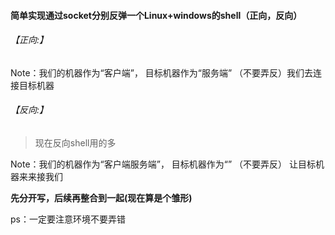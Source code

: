 #### 简单实现通过socket分别反弹一个Linux+windows的shell（正向，反向）

###### 【正向:】

Note：我们的机器作为“客户端”， 目标机器作为“服务端” （不要弄反）我们去连接目标机器

###### 【反向:】   

> 现在反向shell用的多

Note：我们的机器作为“客户端服务端”， 目标机器作为“” （不要弄反） 让目标机器来来接我们





**先分开写，后续再整合到一起(现在算是个雏形)**

ps：一定要注意环境不要弄错